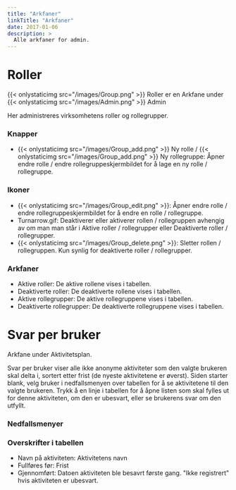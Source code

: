 ```yaml
---
title: "Arkfaner"
linkTitle: "Arkfaner"
date: 2017-01-06
description: >
  Alle arkfaner for admin.
---
```

# Roller
{{< onlystaticimg src="/images/Group.png" >}} Roller er en Arkfane under {{< onlystaticimg src="/images/Admin.png" >}} Admin

Her administreres virksomhetens roller og rollegrupper.

### Knapper

- {{< onlystaticimg src="/images/Group_add.png" >}} Ny rolle / {{< onlystaticimg src="/images/Group_add.png" >}} Ny rollegruppe: Åpner endre rolle / endre rollegruppeskjermbildet for å lage en ny rolle / rollegruppe.

### Ikoner

- {{< onlystaticimg src="/images/Group_edit.png" >}}: Åpner endre rolle / endre rollegruppeskjermbildet for å endre en rolle / rollegruppe.
- Turnarrow.gif: Deaktiverer eller aktiverer rollen / rollegruppen avhengig av om man man står i Aktive roller / rollegrupper eller Deaktiverte roller / rollegrupper.
- {{< onlystaticimg src="/images/Group_delete.png" >}}: Sletter rollen / rollegruppen. Kun synlig for deaktiverte roller / rollegrupper.

### Arkfaner

- Aktive roller: De aktive rollene vises i tabellen.
- Deaktiverte roller: De deaktiverte rollene vises i tabellen.
- Aktive rollegrupper: De aktive rollegruppene vises i tabellen.
- Deaktiverte rollegrupper: De deaktiverte rollegruppene vises i tabellen.

# Svar per bruker
Arkfane under Aktivitetsplan.

Svar per bruker viser alle ikke anonyme aktiviteter som den valgte brukeren skal delta i, sortert etter frist (de nyeste aktivitetene er øverst). Siden starter blank, velg bruker i nedfallsmenyen over tabellen for å se aktivitetene til den valgte brukeren. Trykk å en linje i tabellen for å åpne listen som skal fylles ut for denne aktiviteten, om den er ubesvart, eller se brukerens svar om den utfyllt.

### Nedfallsmenyer

### Overskrifter i tabellen

- Navn på aktiviteten: Aktivitetens navn
- Fullføres før: Frist
- Gjennomført: Datoen aktiviteten ble besavrt første gang. "Ikke registrert" hvis aktiviteten er ubesvart.
